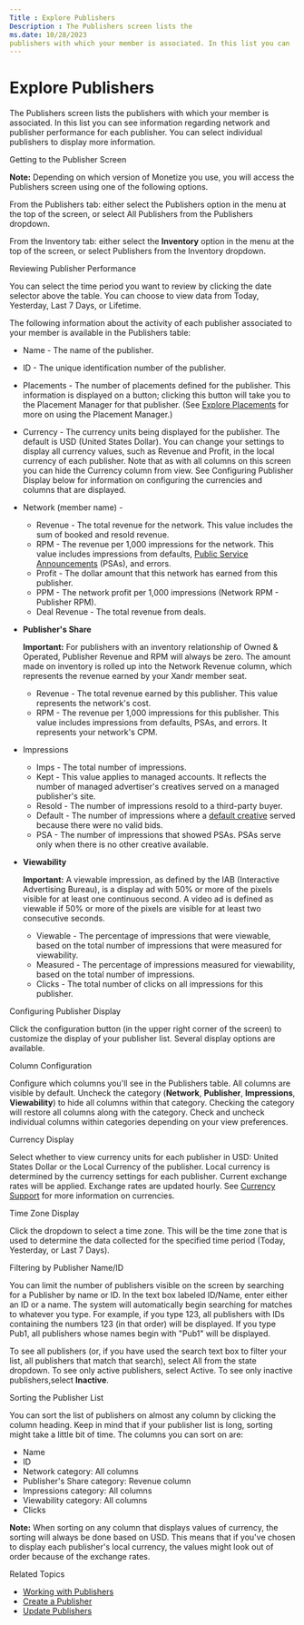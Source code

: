 ```yaml
---
Title : Explore Publishers
Description : The Publishers screen lists the
ms.date: 10/28/2023
publishers with which your member is associated. In this list you can
---
```



# Explore Publishers





The Publishers screen lists the
publishers with which your member is associated. In this list you can
see information regarding network and publisher performance for each
publisher. You can select individual publishers to display more
information.

Getting to the Publisher Screen



<b>Note:</b> Depending on which version of
Monetize you use, you will access the
Publishers screen using one of the
following options.



From the Publishers tab: either select
the Publishers option in the menu at
the top of the screen, or select All
Publishers from the Publishers
dropdown.

From the Inventory tab: either select
the **Inventory** option in the menu at the top of the screen, or select
Publishers from the
Inventory dropdown.

Reviewing Publisher Performance

You can select the time period you want to review by clicking the date
selector above the table. You can choose to view data from
Today,
Yesterday,
Last 7 Days, or
Lifetime.

The following information about the activity of each publisher
associated to your member is available in the
Publishers table:

- Name - The name of the publisher.
- ID - The unique identification
  number of the publisher.
- Placements - The number of
  placements defined for the publisher. This information is displayed on
  a button; clicking this button will take you to the
  Placement Manager for that
  publisher. (See
  <a href="explore-placements.md" class="xref">Explore Placements</a>
  for more on using the Placement Manager.)
- Currency - The currency units being
  displayed for the publisher. The default is USD (United States
  Dollar). You can change your settings to display all currency values,
  such as Revenue and Profit, in the local currency of each publisher.
  Note that as with all columns on this screen you can hide the Currency
  column from view. See Configuring Publisher Display below for
  information on configuring the currencies and columns that are
  displayed.
- Network (member name) -
  - Revenue - The total revenue for
    the network. This value includes the sum of booked and resold
    revenue.
  - RPM - The revenue per 1,000
    impressions for the network. This value includes impressions from
    defaults, <a href="default-psas.md" class="xref">Public Service
    Announcements</a> (PSAs), and errors.
  - Profit - The dollar amount that
    this network has earned from this publisher.
  - PPM - The network profit per 1,000
    impressions (Network RPM - Publisher RPM).
  - Deal Revenue - The total revenue
    from deals.
- **Publisher's Share**
  

  <b>Important:</b> For publishers with an
  inventory relationship of Owned &
  Operated, Publisher Revenue
  and RPM will always be zero. The
  amount made on inventory is rolled up into the
  Network Revenue column, which
  represents the revenue earned by your Xandr
  member seat.

  

  - Revenue - The total revenue earned
    by this publisher. This value represents the network's cost.
  - RPM - The revenue per 1,000
    impressions for this publisher. This value includes impressions from
    defaults, PSAs, and errors. It represents your network's CPM.
- Impressions
  - Imps - The total number of
    impressions.
  - Kept - This value applies to
    managed accounts. It reflects the number of managed advertiser's
    creatives served on a managed publisher's site.
  - Resold - The number of impressions
    resold to a third-party buyer.
  - Default - The number of
    impressions where a
    <a href="assign-a-default-creative-to-a-placement.md"
    class="xref">default creative</a> served because there were no valid
    bids.
  - PSA - The number of impressions
    that showed PSAs. PSAs serve only when there is no other creative
    available.
- **Viewability**
  

  <b>Important:</b> A viewable impression, as
  defined by the IAB (Interactive Advertising Bureau), is a display ad
  with 50% or more of the pixels visible for at least one continuous
  second. A video ad is defined as viewable if 50% or more of the pixels
  are visible for at least two consecutive seconds.

  

  - Viewable - The percentage of
    impressions that were viewable, based on the total number of
    impressions that were measured for viewability.
  - Measured - The percentage of
    impressions measured for viewability, based on the total number of
    impressions.
  - Clicks - The total number of
    clicks on all impressions for this publisher.

Configuring Publisher Display

Click the configuration button (in the upper right corner of the screen)
to customize the display of your publisher list. Several display options
are available.

Column Configuration

Configure which columns you'll see in the
Publishers table. All columns are
visible by default. Uncheck the category (**Network**, **Publisher**,
**Impressions**, **Viewability**) to hide all columns within that
category. Checking the category will restore all columns along with the
category. Check and uncheck individual columns within categories
depending on your view preferences.

Currency Display

Select whether to view currency units for each publisher in
USD: United States Dollar or the
Local Currency of the publisher. Local
currency is determined by the currency settings for each publisher.
Current exchange rates will be applied. Exchange rates are updated
hourly. See
<a href="currency-support.md" class="xref">Currency Support</a> for
more information on currencies.

Time Zone Display

Click the  dropdown to select a time
zone. This will be the time zone that is used to determine the data
collected for the specified time period
(Today,
Yesterday, or
Last 7 Days).

Filtering by Publisher Name/ID

You can limit the number of publishers visible on the screen by
searching for a Publisher by name or ID. In the text box labeled
ID/Name, enter either an ID or a name. The system will automatically
begin searching for matches to whatever you type. For example, if you
type 123, all publishers with IDs containing the numbers 123 (in that
order) will be displayed. If you type Pub1, all publishers whose names
begin with "Pub1" will be displayed.

To see all publishers (or, if you have used the search text box to
filter your list, all publishers that match that search), select
All from the state dropdown. To see
only active publishers, select Active.
To see only inactive publishers,select **Inactive**.

Sorting the Publisher List

You can sort the list of publishers on almost any column by clicking the
column heading. Keep in mind that if your publisher list is long,
sorting might take a little bit of time. The columns you can sort on
are:

- Name
- ID
- Network category: All columns
- Publisher's Share category:
  Revenue column
- Impressions category: All columns
- Viewability category: All columns
- Clicks



<b>Note:</b> When sorting on any column that
displays values of currency, the sorting will always be done based on
USD. This means that if you've chosen to display each publisher's local
currency, the values might look out of order because of the exchange
rates.







Related Topics

- <a href="working-with-publishers.md" class="xref">Working with
  Publishers</a>
- <a href="create-a-publisher.md" class="xref">Create a Publisher</a>
- <a href="update-publishers.md" class="xref">Update Publishers</a>






